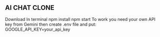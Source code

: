 ## AI CHAT CLONE 
Download
In terminal 
npm install
npm start
To work you need your own API key from Gemini
then create .env file  and put: 
GOOGLE_API_KEY=your_api_key
